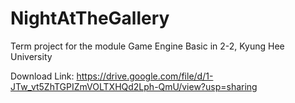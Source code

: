 # NightAtTheGallery
Term project for the module Game Engine Basic in 2-2, Kyung Hee University

Download Link:
https://drive.google.com/file/d/1-JTw_vt5ZhTGPIZmVOLTXHQd2Lph-QmU/view?usp=sharing
